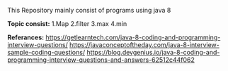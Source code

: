 This Repository mainly consist of programs using java 8

**Topic consist:**
1.Map
2.filter
3.max
4.min


**Referances:**
https://getlearntech.com/java-8-coding-and-programming-interview-questions/
https://javaconceptoftheday.com/java-8-interview-sample-coding-questions/
https://blog.devgenius.io/java-8-coding-and-programming-interview-questions-and-answers-62512c44f062
